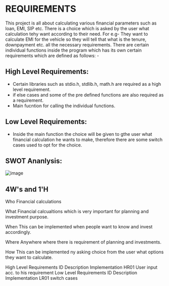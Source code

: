 # REQUIREMENTS
This project is all about calculating various financial parameters such as loan, EMI, SIP etc.
There is a choice which is asked by the user what calculation tehy want according to their need. For e.g- They want to calculate EMI for the vehicle so they will tell that what is the tenure, downpayment etc. all the necessary requirements.
There are certain individual functions inside the program which has its own certain requirements which are defined as follows: -

## High Level Requirements:
- Certain libraries such as stdio.h, stdlib.h, math.h are required as a high level requirement.
- if else cases and some of the pre defined functions are also required as a requirement.
- Main fucntion for calling the individual functions.

## Low Level Requirements:
- Inside the main function the choice will be given to gthe user what financial calculation he wants to make, therefore there are some switch cases used to opt for the choice.


## SWOT Ananlysis:

![image](https://user-images.githubusercontent.com/80384951/114828419-7fad4480-9de7-11eb-8025-4761abd7948e.png)



## 4W's and 1'H
Who
Financial calculations

What
Financial calcualtions which is very important for planning and investment purpose.

When
This can be implemented when people want to know and invest accordingly.

Where
Anywhere where there is requirement of planning and investments.

How
This can be implemented ny asking choice from the user what options they want to calculate.


High Level Requirements
ID	Description	Implementation
HR01	User input acc. to his requirement
Low Level Requirements
ID	Description	Implementation
LR01	switch cases

